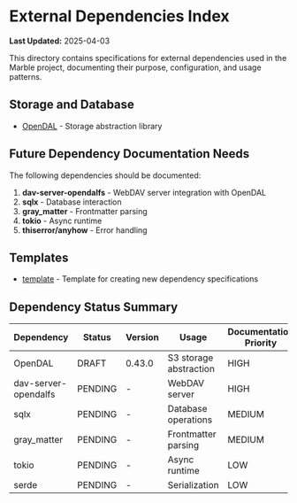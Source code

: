 # External Dependencies Index

**Last Updated:** 2025-04-03

This directory contains specifications for external dependencies used in the Marble project, documenting their purpose, configuration, and usage patterns.

## Storage and Database

- [OpenDAL](opendal.md) - Storage abstraction library

## Future Dependency Documentation Needs

The following dependencies should be documented:

1. **dav-server-opendalfs** - WebDAV server integration with OpenDAL
2. **sqlx** - Database interaction
3. **gray_matter** - Frontmatter parsing
4. **tokio** - Async runtime
5. **thiserror/anyhow** - Error handling

## Templates

- [template](template.md) - Template for creating new dependency specifications

## Dependency Status Summary

| Dependency | Status | Version | Usage | Documentation Priority |
|------------|--------|---------|-------|------------------------|
| OpenDAL | DRAFT | 0.43.0 | S3 storage abstraction | HIGH |
| dav-server-opendalfs | PENDING | - | WebDAV server | HIGH |
| sqlx | PENDING | - | Database operations | MEDIUM |
| gray_matter | PENDING | - | Frontmatter parsing | MEDIUM |
| tokio | PENDING | - | Async runtime | LOW |
| serde | PENDING | - | Serialization | LOW |
